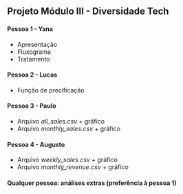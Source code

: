 ## Projeto Módulo III - Diversidade Tech
 
#### Pessoa 1 - Yana 
- Apresentação
- Fluxograma
- Tratamento

#### Pessoa 2 - Lucas 
- Função de precificação

#### Pessoa 3 - Paulo
- Arquivo *all_sales.csv* + gráfico
- Arquivo *monthly_sales.csv* + gráfico

#### Pessoa 4 -  Augusto
- Arquivo *weekly_sales.csv* + gráfico
- Arquivo *monthly_revenue.csv* + gráfico

#### Qualquer pessoa: análises extras (preferência à pessoa 1)
